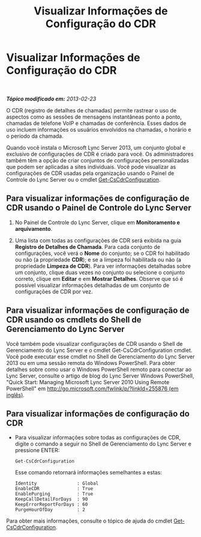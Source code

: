 ﻿---
title: Visualizar Informações de Configuração do CDR
TOCTitle: Visualizar Informações de Configuração do CDR
ms:assetid: 77bd553f-da89-4c84-a5d0-2f7e91d04383
ms:mtpsurl: https://technet.microsoft.com/pt-br/library/JJ688096(v=OCS.15)
ms:contentKeyID: 49886268
ms.date: 05/19/2016
mtps_version: v=OCS.15
ms.translationtype: HT
---

# Visualizar Informações de Configuração do CDR

 

_**Tópico modificado em:** 2013-02-23_

O CDR (registro de detalhes de chamadas) permite rastrear o uso de aspectos como as sessões de mensagens instantâneas ponto a ponto, chamadas de telefone VoIP e chamadas de conferência. Esses dados de uso incluem informações os usuários envolvidos na chamadas, o horário e o período da chamada.

Quando você instala o Microsoft Lync Server 2013, um conjunto global e exclusivo de configurações de CDR é criado para você. Os administradores também têm a opção de criar conjuntos de configurações personalizadas que podem ser aplicadas a sites individuais. Você pode visualizar as configurações de CDR usadas pela organização usando o Painel de Controle do Lync Server ou o cmdlet [Get-CsCdrConfiguration](get-cscdrconfiguration.md).

## Para visualizar informações de configuração de CDR usando o Painel de Controle do Lync Server

1.  No Painel de Controle do Lync Server, clique em **Monitoramento e arquivamento**.

2.  Uma lista com todas as configurações de CDR será exibida na guia **Registro de Detalhes de Chamada**. Para cada conjunto de configurações, você verá o **Nome** do conjunto; se o CDR foi habilitado ou não (a propriedade **CDR**); e se a limpeza foi habilitada ou não (a propriedade **Limpeza de CDR**). Para ver informações detalhadas sobre um conjunto, clique duas vezes no conjunto ou selecione o conjunto correto, clique em **Editar** e em **Mostrar Detalhes**. Observe que só é possível visualizar informações detalhadas de um conjunto de configurações de CDR por vez.

## Para visualizar informações de configuração de CDR usando os cmdlets do Shell de Gerenciamento do Lync Server

Você também pode visualizar configurações de CDR usando o Shell de Gerenciamento do Lync Server e o cmdlet Get-CsCdrConfiguration cmdlet. Você pode executar esse cmdlet no Shell de Gerenciamento do Lync Server 2013 ou em uma sessão remota do Windows PowerShell. Para obter detalhes sobre como usar o Windows PowerShell remoto para conectar ao Lync Server, consulte o artigo de blog do Lync Server Windows PowerShell, "Quick Start: Managing Microsoft Lync Server 2010 Using Remote PowerShell" em [http://go.microsoft.com/fwlink/p/?linkId=255876 (em inglês)](http://go.microsoft.com/fwlink/p/?linkid=255876).

## Para visualizar informações de configuração do CDR

  - Para visualizar informações sobre todas as configurações de CDR, digite o comando a seguir no Shell de Gerenciamento do Lync Server e pressione ENTER:
    
        Get-CsCdrConfiguration
    
    Esse comando retornará informações semelhantes a estas:
    
        Identity               : Global
        EnableCDR              : True
        EnablePurging          : True
        KeepCallDetailForDays  : 90
        KeepErrorReportForDays : 60
        PurgeHourOfDay         : 2

Para obter mais informações, consulte o tópico de ajuda do cmdlet [Get-CsCdrConfiguration](get-cscdrconfiguration.md).

